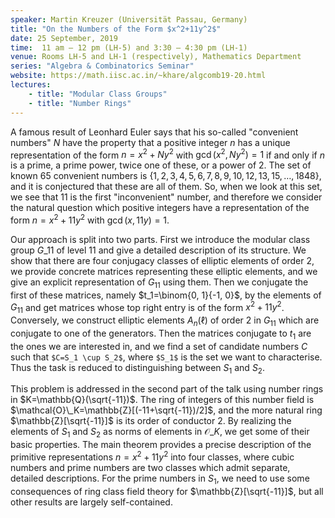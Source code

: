 ```yaml
---
speaker: Martin Kreuzer (Universität Passau, Germany)
title: "On the Numbers of the Form $x^2+11y^2$"
date: 25 September, 2019
time:  11 am – 12 pm (LH-5) and 3:30 – 4:30 pm (LH-1)
venue: Rooms LH-5 and LH-1 (respectively), Mathematics Department
series: "Algebra & Combinatorics Seminar"
website: https://math.iisc.ac.in/~khare/algcomb19-20.html
lectures:
    - title: "Modular Class Groups"
    - title: "Number Rings"
---
```


A famous result of Leonhard Euler says that his so-called "convenient numbers" $N$
have the property that a positive integer $n$ has a unique representation of the form
$n=x^2+Ny^2$ with $\gcd(x^2,Ny^2)=1$ if and only if $n$ is a prime, a prime power,
twice one of these, or a power of 2. The set of known 65 convenient numbers is
$\{ 1,2,3,4,5,6,7,8,9,10,12,13,15,\dots,1848 \}$, and it is conjectured that these are all
of them. So, when we look at this set, we see that 11 is the first "inconvenient" number,
and therefore we consider the natural question which positive integers have a
representation of the form $n=x^2+11 y^2$ with $\gcd(x,11y)=1$.

Our approach is split into two parts. First we introduce the modular class group $G\_{11}$
of level 11 and give a detailed description of its structure. We show that there are four
conjugacy classes of elliptic elements of order 2, we provide concrete matrices representing these
elliptic elements, and we give an explicit representation of $G_{11}$ using them.
Then we conjugate the first of these matrices, namely $t_1=\binom{0, 1}{-1, 0}$, by the elements
of $G_{11}$ and get matrices whose top right entry is of the form $x^2+11 y^2$.
Conversely, we construct elliptic elements $A_n(\ell)$ of order 2 in $G_{11}$ which are
conjugate to one of the generators. Then the matrices conjugate to $t_1$ are the ones
we are interested in, and we find a set of candidate numbers $C$ such that `$C=S_1 \cup
S_2$`, where `$S_1$` is the set we want to characterise. Thus the task is reduced to distinguishing
between $S_1$ and $S_2$.

This problem is addressed in the second part of the talk using number rings in $K=\mathbb{Q}(\sqrt{-11})$.
The ring of integers of this number field is $\mathcal{O}\_K=\mathbb{Z}[(-11+\sqrt{-11})/2]$, and the more natural ring
$\mathbb{Z}[\sqrt{-11}]$ is its order of conductor 2. By realizing the elements of $S_1$ and $S_2$ as
norms of elements in $\mathcal{O}\_K$, we get some of their basic properties.
The main theorem provides a precise description of the primitive representations
$n=x^2+11 y^2$ into four classes, where cubic numbers and prime numbers are two
classes which admit separate, detailed descriptions. For the prime numbers in $S_1$,
we need to use some consequences of ring class field theory for $\mathbb{Z}[\sqrt{-11}]$,
but all other results are largely self-contained.
